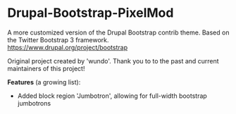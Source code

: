 # Drupal-Bootstrap-PixelMod
A more customized version of the Drupal Bootstrap contrib theme. Based on the Twitter Bootstrap 3 framework. https://www.drupal.org/project/bootstrap

Original project created by 'wundo'. Thank you to to the past and current maintainers of this project! 

**Features** (a growing list):
- Added block region 'Jumbotron', allowing for full-width bootstrap jumbotrons
